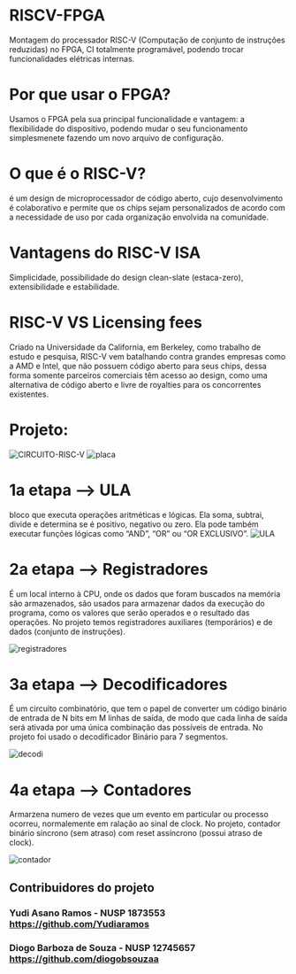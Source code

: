 # RISCV-FPGA
Montagem do processador RISC-V (Computação de conjunto de instruções reduzidas) no FPGA, CI totalmente programável, podendo trocar funcionalidades elétricas internas. 

# Por que usar o FPGA?
Usamos o FPGA pela sua principal funcionalidade e vantagem: a flexibilidade do dispositivo, podendo mudar o seu funcionamento simplesmenete fazendo um novo arquivo de configuração.

# O que é o RISC-V?
é um design de microprocessador de código aberto, cujo desenvolvimento é colaborativo e permite que os chips sejam personalizados de acordo com a necessidade de uso por cada organização envolvida na comunidade. 

# Vantagens do RISC-V ISA
Simplicidade, possibilidade do design clean-slate (estaca-zero), extensibilidade e estabilidade.

# RISC-V VS Licensing fees
Criado na Universidade da California, em Berkeley, como trabalho de estudo e pesquisa, RISC-V  vem batalhando contra grandes empresas como a AMD e Intel, que não possuem código aberto para seus chips, dessa forma somente parceiros comerciais têm acesso ao design, como uma alternativa de código aberto e livre de royalties para os concorrentes existentes.

# Projeto:

![CIRCUITO-RISC-V](https://user-images.githubusercontent.com/71808184/208686049-44df5fc7-035b-420f-b45a-f375421ccc62.png)
![placa](https://user-images.githubusercontent.com/71808184/208686066-6ca3918f-cf7a-4511-a50c-7fbaa3adbda3.png)

# 1a etapa --> ULA
bloco que executa operações aritméticas e lógicas. 
Ela soma, subtrai, divide e determina se é positivo, negativo ou zero. Ela pode também executar funções lógicas como “AND”, “OR” ou “OR EXCLUSIVO”.
![ULA](https://user-images.githubusercontent.com/71808184/208688201-12a86de3-ad30-4452-8328-69f9edbf9ee0.png)

# 2a etapa --> Registradores
É um local interno à CPU, onde os dados que foram buscados na memória são armazenados, são usados para armazenar dados da execução do programa, como os valores que serão operados e o resultado das operações. No projeto temos registradores auxiliares (temporários) e de dados (conjunto de instruções).

![registradores](https://user-images.githubusercontent.com/71808184/208688221-b8ff2271-8af9-4612-bca2-2ed015414def.png)

# 3a etapa --> Decodificadores
É um circuito combinatório, que tem o papel de converter um código binário de entrada de N bits em M linhas de saída, de modo que cada linha de saída será ativada por uma única combinação das possíveis de entrada. No projeto foi usado o decodificador Binário para 7 segmentos.

![decodi](https://user-images.githubusercontent.com/71808184/208688240-bcd676a7-249b-4392-95ce-edbfd34a35fd.png)

# 4a etapa --> Contadores
Armarzena numero de vezes que um evento em particular ou processo ocorreu, normalemente em ralação ao sinal de clock.
No projeto, contador binário síncrono (sem atraso) com reset assíncrono (possui atraso de clock).

 ![contador](https://user-images.githubusercontent.com/71808184/208688256-41daeffd-705c-4011-af47-eeedec8188e5.png)
 
## Contribuidores do projeto
### Yudi Asano Ramos - NUSP 1873553 https://github.com/Yudiaramos
### Diogo Barboza de Souza - NUSP 12745657  https://github.com/diogobsouzaa
